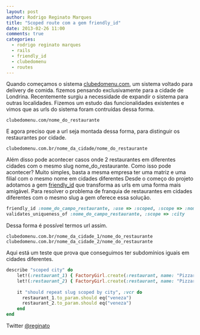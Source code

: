 ```yaml
---
layout: post
author: Rodrigo Reginato Marques
title: "Scoped route com a gem friendly_id"
date: 2013-02-26 11:00
comments: true
categories:
  - rodrigo reginato marques
  - rails
  - friendly_id
  - clubedomenu
  - routes
---
```


Quando começamos o sistema [clubedomenu.com](http://clubedomenu.com), um sistema voltado para delivery de comida. fizemos pensando exclusivamente para a cidade de Londrina.
Recentemente surgiu a necessidade de expandir o sistema para outras localidades.
Fizemos um estudo das funcionalidades existentes e vimos que as urls do sistema foram contruídas dessa forma.

```
clubedomenu.com/nome_do_restaurante
```

E agora preciso que a url seja montada dessa forma, para distinguir os restaurantes por cidade.

```
clubedomenu.com.br/nome_da_cidade/nome_do_restaurante
```

Além disso pode acontecer casos onde 2 restaurantes em diferentes cidades com o mesmo slug nome_do_restaurante. Como isso pode acontecer? Muito simples, basta a mesma empresa ter uma matriz e uma filial com o mesmo nome em cidades diferentes
Desde o começo do projeto adotamos a gem [friendly_id](https://github.com/norman/friendly_id) que transforma as urls em uma forma mais amigável.
Para resolver o problema de franquia de restaurantes em cidades diferentes com o mesmo slug a gem oferece essa solução.

```ruby
friendly_id :nome_do_campo_restaurante, :use => :scoped, :scope => :nome_do_campo_cidade.
validates_uniqueness_of :nome_do_campo_restaurante, :scope => :city
```  

Dessa forma é possível termos url assim.

```  
clubedomenu.com.br/nome_da_cidade_1/nome_do_restaurante
clubedomenu.com.br/nome_da_cidade_2/nome_do_restaurante
```

Aqui está um teste que prova que conseguimos ter subdomínios iguais em cidades diferentes.

```ruby
describe "scoped city" do
    let!(:restaurant_1) { FactoryGirl.create(:restaurant, name: "Pizzaria Boa", city: "Maringa", subdomain: "veneza") }
    let!(:restaurant_2) { FactoryGirl.create(:restaurant, name: "Pizzaria Boa", city: "Londrina", subdomain: "veneza") }  
      
    it "should repeat slug scoped by city", :vcr do
      restaurant_1.to_param.should eq("veneza")
      restaurant_2.to_param.should eq("veneza")
    end
end
```

Twitter [@reginato](http://twitter.com/reginato)